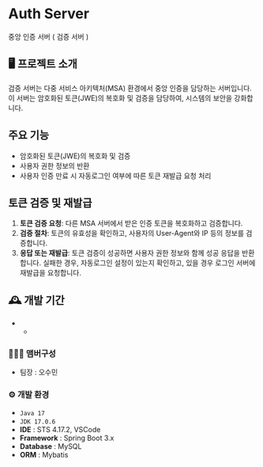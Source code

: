 # Auth Server
중앙 인증 서버 ( 검증 서버 )

## 🖥️ 프로젝트 소개
검증 서버는 다중 서비스 아키텍처(MSA) 환경에서 중앙 인증을 담당하는 서버입니다.
이 서버는 암호화된 토큰(JWE)의 복호화 및 검증을 담당하여, 시스템의 보안을 강화합니다.
<br>

## 주요 기능
- 암호화된 토큰(JWE)의 복호화 및 검증
- 사용자 권한 정보의 반환
- 사용자 인증 만료 시 자동로그인 여부에 따른 토큰 재발급 요청 처리

## 토큰 검증 및 재발급
1. **토큰 검증 요청**: 다른 MSA 서버에서 받은 인증 토큰을 복호화하고 검증합니다.
2. **검증 절차**: 토큰의 유효성을 확인하고, 사용자의 User-Agent와 IP 등의 정보를 검증합니다.
3. **응답 또는 재발급**: 토큰 검증이 성공하면 사용자 권한 정보와 함께 성공 응답을 반환합니다. 실패한 경우, 자동로그인 설정이 있는지 확인하고, 있을 경우 로그인 서버에 재발급을 요청합니다.

## 🕰️ 개발 기간
* -

### 🧑‍🤝‍🧑 맴버구성
- 팀장  : 오수민

### ⚙️ 개발 환경
- `Java 17`
- `JDK 17.0.6`
- **IDE** : STS 4.17.2, VSCode
- **Framework** : Spring Boot 3.x
- **Database** : MySQL
- **ORM** : Mybatis
